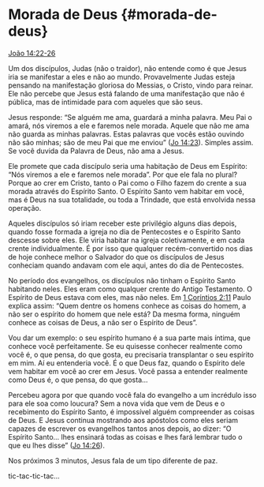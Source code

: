 # Morada de Deus {#morada-de-deus}

[João 14:22-26](http://bibliaonline.com.br/acf/jo/14/22-26)

Um dos discípulos, Judas (não o traidor), não entende como é que Jesus iria se manifestar a eles e não ao mundo. Provavelmente Judas esteja pensando na manifestação gloriosa do Messias, o Cristo, vindo para reinar. Ele não percebe que Jesus está falando de uma manifestação que não é pública, mas de intimidade para com aqueles que são seus.

Jesus responde: “Se alguém me ama, guardará a minha palavra. Meu Pai o amará, nós viremos a ele e faremos nele morada. Aquele que não me ama não guarda as minhas palavras. Estas palavras que vocês estão ouvindo não são minhas; são de meu Pai que me enviou” ([Jo 14:23](http://bibliaonline.com.br/acf/jo/14/23)). Simples assim. Se você duvida da Palavra de Deus, não ama a Jesus.

Ele promete que cada discípulo seria uma habitação de Deus em Espírito: “Nós viremos a ele e faremos nele morada”. Por que ele fala no plural? Porque ao crer em Cristo, tanto o Pai como o Filho fazem do crente a sua morada através do Espírito Santo. O Espírito Santo vem habitar em você, mas é Deus na sua totalidade, ou toda a Trindade, que está envolvida nessa operação.

Aqueles discípulos só iriam receber este privilégio alguns dias depois, quando fosse formada a igreja no dia de Pentecostes e o Espírito Santo descesse sobre eles. Ele viria habitar na igreja coletivamente, e em cada crente individualmente. É por isso que qualquer recém-convertido nos dias de hoje conhece melhor o Salvador do que os discípulos de Jesus conheciam quando andavam com ele aqui, antes do dia de Pentecostes.

No período dos evangelhos, os discípulos não tinham o Espírito Santo habitando neles. Eles eram como qualquer crente do Antigo Testamento. O Espírito de Deus estava com eles, mas não neles. Em [1 Coríntios 2:11](http://bibliaonline.com.br/acf/1co/2/11) Paulo explica assim: “Quem dentre os homens conhece as coisas do homem, a não ser o espírito do homem que nele está? Da mesma forma, ninguém conhece as coisas de Deus, a não ser o Espírito de Deus”.

Vou dar um exemplo: o seu espírito humano é a sua parte mais íntima, que conhece você perfeitamente. Se eu quisesse conhecer realmente como você é, o que pensa, do que gosta, eu precisaria transplantar o seu espírito em mim. Aí eu entenderia você. É o que Deus faz, quando o Espírito dele vem habitar em você ao crer em Jesus. Você passa a entender realmente como Deus é, o que pensa, do que gosta...

Percebeu agora por que quando você fala do evangelho a um incrédulo isso para ele soa como loucura? Sem a nova vida que vem de Deus e o recebimento do Espírito Santo, é impossível alguém compreender as coisas de Deus. E Jesus continua mostrando aos apóstolos como eles seriam capazes de escrever os evangelhos tantos anos depois, ao dizer: “O Espírito Santo... lhes ensinará todas as coisas e lhes fará lembrar tudo o que eu lhes disse” ([Jo 14:26](http://bibliaonline.com.br/acf/jo/14/26)).

Nos próximos 3 minutos, Jesus fala de um tipo diferente de paz.

tic-tac-tic-tac...